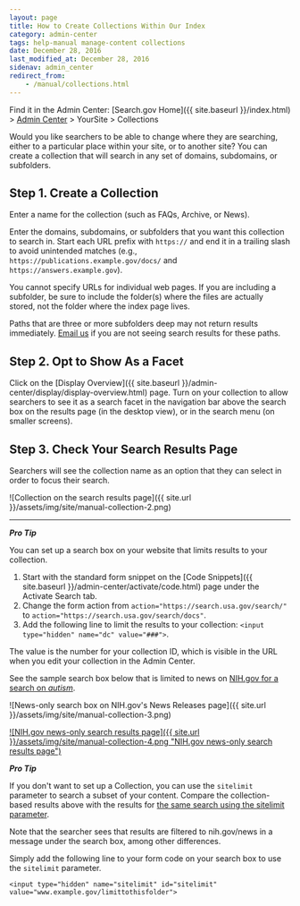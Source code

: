 ```yaml
---
layout: page
title: How to Create Collections Within Our Index
category: admin-center
tags: help-manual manage-content collections
date: December 28, 2016
last_modified_at: December 28, 2016
sidenav: admin_center
redirect_from:
    - /manual/collections.html
---
```


Find it in the Admin Center: [Search.gov Home]({{ site.baseurl }}/index.html) > [Admin Center](https://search.usa.gov/sites/) > YourSite > Collections

Would you like searchers to be able to change where they are searching, either to a particular place within your site, or to another site? You can create a collection that will search in any set of domains, subdomains, or subfolders.

## Step 1. Create a Collection

Enter a name for the collection (such as FAQs, Archive, or News).

Enter the domains, subdomains, or subfolders that you want this collection to search in. Start each URL prefix with `https://` and end it in a trailing slash to avoid unintended matches (e.g., `https://publications.example.gov/docs/` and `https://answers.example.gov`).

You cannot specify URLs for individual web pages. If you are including a subfolder, be sure to include the folder(s) where the files are actually stored, not the folder where the index page lives.

Paths that are three or more subfolders deep may not return results immediately. [Email us](mailto:search@support.digitalgov.gov) if you are not seeing search results for these paths.

## Step 2. Opt to Show As a Facet

Click on the [Display Overview]({{ site.baseurl }}/admin-center/display/display-overview.html) page. Turn on your collection to allow searchers to see it as a search facet in the navigation bar above the search box on the results page (in the desktop view), or in the search menu (on smaller screens).

## Step 3. Check Your Search Results Page

Searchers will see the collection name as an option that they can select in order to focus their search.

![Collection on the search results page]({{ site.url }}/assets/img/site/manual-collection-2.png)

---

***Pro Tip*** 

You can set up a search box on your website that limits results to your collection.

1. Start with the standard form snippet on the [Code Snippets]({{ site.baseurl }}/admin-center/activate/code.html) page under the Activate Search tab. 
1. Change the form action from `action="https://search.usa.gov/search/"` to `action="https://search.usa.gov/search/docs"`.
1. Add the following line to limit the results to your collection: `<input type="hidden" name="dc" value="###">`.

The value is the number for your collection ID, which is visible in the URL when you edit your collection in the Admin Center.

See the sample search box below that is limited to news on [NIH.gov for a search on *autism*](https://search.nih.gov/search/docs?affiliate=nih&dc=565&query=autism).

![News-only search box on NIH.gov's News Releases page]({{ site.url }}/assets/img/site/manual-collection-3.png)
  
[![NIH.gov news-only search results page]({{ site.url }}/assets/img/site/manual-collection-4.png "NIH.gov news-only search results page")](https://search.nih.gov/search/docs?affiliate=nih&dc=565&query=autism)

<a name="sitelimit"></a>

***Pro Tip*** 

If you don't want to set up a Collection, you can use the `sitelimit` parameter to search a subset of your content. Compare the collection-based results above with the results for [the same search using the sitelimit parameter](https://search.usa.gov/search?affiliate=nih&query=autism&sitelimit=nih.gov/news).

Note that the searcher sees that results are filtered to nih.gov/news in a message under the search box, among other differences.

Simply add the following line to your form code on your search box to use the `sitelimit` parameter.

`<input type="hidden" name="sitelimit" id="sitelimit" value="www.example.gov/limittothisfolder">` 
